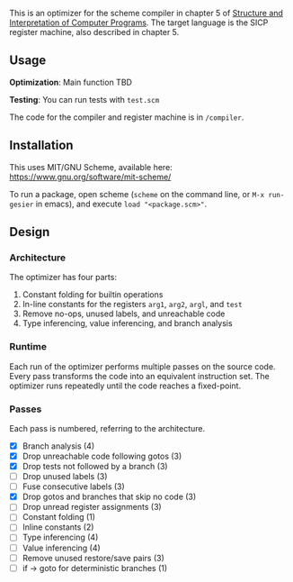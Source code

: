This is an optimizer for the scheme compiler in chapter 5 of
[Structure and Interpretation of Computer Programs](
https://mitpress.mit.edu/sicp/full-text/book/book.html). The target
language is the SICP register machine, also described in chapter 5.

## Usage

**Optimization**: Main function TBD

**Testing**: You can run tests with `test.scm`

The code for the compiler and register machine is in `/compiler`.

## Installation
This uses MIT/GNU Scheme, available here: https://www.gnu.org/software/mit-scheme/

To run a package, open scheme (`scheme` on the command line, or `M-x run-gesier` in emacs), and execute `load "<package.scm>"`.

## Design

### Architecture

The optimizer has four parts:

1. Constant folding for builtin operations
2. In-line constants for the registers `arg1`, `arg2`, `argl`, and `test`
3. Remove no-ops, unused labels, and unreachable code
4. Type inferencing, value inferencing, and branch analysis

### Runtime

Each run of the optimizer performs multiple passes on the source code. Every
pass transforms the code into an equivalent instruction set. The optimizer runs
repeatedly until the code reaches a fixed-point.

### Passes

Each pass is numbered, referring to the architecture.

- [x] Branch analysis (4)
- [x] Drop unreachable code following gotos (3)
- [x] Drop tests not followed by a branch (3)
- [ ] Drop unused labels (3)
- [ ] Fuse consecutive labels (3)
- [x] Drop gotos and branches that skip no code (3)
- [ ] Drop unread register assignments (3)
- [ ] Constant folding (1)
- [ ] Inline constants (2)
- [ ] Type inferencing (4)
- [ ] Value inferencing (4)
- [ ] Remove unused restore/save pairs (3)
- [ ] if -> goto for deterministic branches (1)
